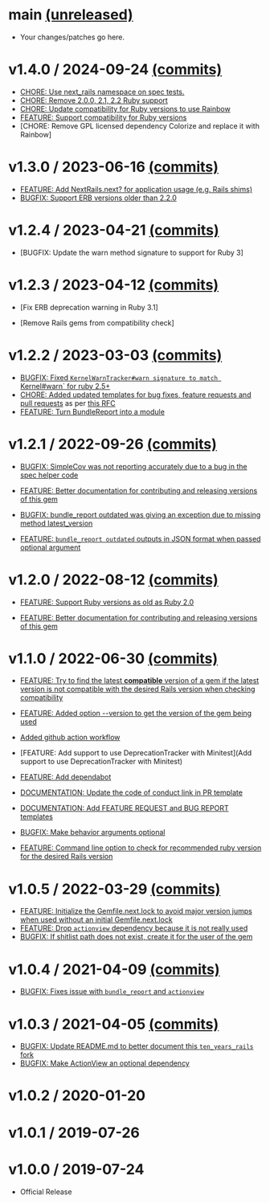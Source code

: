 # main [(unreleased)](https://github.com/fastruby/next_rails/compare/v1.4.0...main)

* Your changes/patches go here.

# v1.4.0 / 2024-09-24 [(commits)](https://github.com/fastruby/next_rails/compare/v1.3.0...v1.4.0)

- [CHORE: Use next_rails namespace on spec tests.](https://github.com/fastruby/next_rails/pull/117)
- [CHORE: Remove 2.0.0, 2.1, 2.2 Ruby support](https://github.com/fastruby/next_rails/pull/126)
- [CHORE: Update compatibility for Ruby versions to use Rainbow](https://github.com/fastruby/next_rails/pull/125)
- [FEATURE: Support compatibility for Ruby versions](https://github.com/fastruby/next_rails/pull/116)
- [CHORE: Remove GPL licensed dependency Colorize and replace it with Rainbow]

# v1.3.0 / 2023-06-16 [(commits)](https://github.com/fastruby/next_rails/compare/v1.2.4...v1.3.0)

- [FEATURE: Add NextRails.next? for application usage (e.g. Rails shims)](https://github.com/fastruby/next_rails/pull/97)
- [BUGFIX: Support ERB versions older than 2.2.0](https://github.com/fastruby/next_rails/pull/100)

# v1.2.4 / 2023-04-21 [(commits)](https://github.com/fastruby/next_rails/compare/v1.2.3...v1.2.4)

- [BUGFIX: Update the warn method signature to support for Ruby 3]

# v1.2.3 / 2023-04-12 [(commits)](https://github.com/fastruby/next_rails/compare/v1.2.2...v1.2.3)

- [Fix ERB deprecation warning in Ruby 3.1]

- [Remove Rails gems from compatibility check]

# v1.2.2 / 2023-03-03 [(commits)](https://github.com/fastruby/next_rails/compare/v1.2.1...v1.2.2)
* [BUGFIX: Fixed `KernelWarnTracker#warn signature to match `Kernel#warn` for ruby 2.5+](https://github.com/fastruby/next_rails/pull/82)
* [CHORE: Added updated templates for bug fixes, feature requests and pull requests](https://github.com/fastruby/next_rails/pull/64) as per [this RFC](https://github.com/fastruby/RFCs/blob/main/2021-10-13-github-templates.md)
* [FEATURE: Turn BundleReport into a module](https://github.com/fastruby/next_rails/pull/63)

# v1.2.1 / 2022-09-26 [(commits)](https://github.com/fastruby/next_rails/compare/v1.2.0...v1.2.1)

- [BUGFIX: SimpleCov was not reporting accurately due to a bug in the spec helper code](https://github.com/fastruby/next_rails/pull/66)

- [FEATURE: Better documentation for contributing and releasing versions of this gem](https://github.com/fastruby/next_rails/pull/53)

- [BUGFIX: bundle_report outdated was giving an exception due to missing method latest_version](https://github.com/fastruby/next_rails/pull/62)

- [FEATURE: `bundle_report outdated` outputs in JSON format when passed optional argument](https://github.com/fastruby/next_rails/pull/61)

# v1.2.0 / 2022-08-12 [(commits)](https://github.com/fastruby/next_rails/compare/v1.1.0...v1.2.0)

- [FEATURE: Support Ruby versions as old as Ruby 2.0](https://github.com/fastruby/next_rails/pull/54)

- [FEATURE: Better documentation for contributing and releasing versions of this gem](https://github.com/fastruby/next_rails/pull/53)

# v1.1.0 / 2022-06-30 [(commits)](https://github.com/fastruby/next_rails/compare/v1.0.5...v1.1.0)

- [FEATURE: Try to find the latest **compatible** version of a gem if the latest version is not compatible with the desired Rails version when checking compatibility](https://github.com/fastruby/next_rails/pull/49)

- [FEATURE: Added option --version to get the version of the gem being used](https://github.com/fastruby/next_rails/pull/38)

- [Added github action workflow](https://github.com/fastruby/next_rails/pull/40)

- [FEATURE: Add support to use DeprecationTracker with Minitest](Add support to use DeprecationTracker with Minitest)

- [FEATURE: Add dependabot](https://github.com/fastruby/next_rails/pull/41)

- [DOCUMENTATION: Update the code of conduct link in PR template](https://github.com/fastruby/next_rails/pull/46)

- [DOCUMENTATION: Add FEATURE REQUEST and BUG REPORT templates ](https://github.com/fastruby/next_rails/pull/48)

- [BUGFIX: Make behavior arguments optional](https://github.com/fastruby/next_rails/pull/44)

- [FEATURE: Command line option to check for recommended ruby version for the desired Rails version](https://github.com/fastruby/next_rails/pull/39)

# v1.0.5 / 2022-03-29 [(commits)](https://github.com/fastruby/next_rails/compare/v1.0.4...v1.0.5)

- [FEATURE: Initialize the Gemfile.next.lock to avoid major version jumps when used without an initial Gemfile.next.lock](https://github.com/fastruby/next_rails/pull/25)
- [FEATURE: Drop `actionview` dependency because it is not really used](https://github.com/fastruby/next_rails/pull/26)
- [BUGFIX: If shitlist path does not exist, create it for the user of the gem](https://github.com/fastruby/next_rails/pull/37)

# v1.0.4 / 2021-04-09 [(commits)](https://github.com/fastruby/next_rails/compare/v1.0.3...v1.0.4)

- [BUGFIX: Fixes issue with `bundle_report` and `actionview`](https://github.com/fastruby/next_rails/pull/22)

# v1.0.3 / 2021-04-05 [(commits)](https://github.com/fastruby/next_rails/compare/v1.0.2...v1.0.3)

- [BUGFIX: Update README.md to better document this `ten_years_rails` fork](https://github.com/fastruby/next_rails/pull/11)
- [BUGFIX: Make ActionView an optional dependency](https://github.com/fastruby/next_rails/pull/6)

# v1.0.2 / 2020-01-20

# v1.0.1 / 2019-07-26

# v1.0.0 / 2019-07-24

- Official Release
